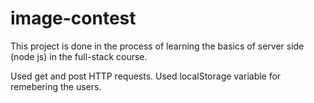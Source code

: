 # image-contest
This project is done in the process of learning the basics of server side (node js) in the full-stack course.

Used get and post HTTP requests. 
Used localStorage variable for remebering the users.
